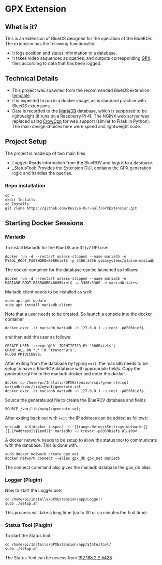 # GPX Extension #

## What is it? ##

This is an extension of BlueOS designed for the operation of the BlueROV. The extension has the following functionality:

* It logs position and status information to a database.
* It takes video sequences as queries, and outputs corresponding [GPX](https://wiki.openstreetmap.org/wiki/GPX#:~:text=GPX%2C%20or%20GPS%20exchange%20format,and%20convert%20to%20other%20forms). files according to data that has been logged.

## Technical Details ##

* This project was spawned from the recommended BlueOS extension [template](https://github.com/BlueOS-community/blueos-extension-template).
* It is expected to run in a docker image, as is standard practice with BlueOS extensions. 
* Data is recorded to the [MariaDB](https://mariadb.org/) database, which is supposed to be lightweight (it runs on a Raspberry Pi 4).
The NGINX web server was replaced using [CrowCpp](https://crowcpp.org/master/) for web support (similar to Flask in Python). The main design choices here were speed and lightweight code.

## Project Setup ##

The project is made up of two main files:

* _Logger_: Reads information from the BlueROV and logs it to a database.
* _StatusTool: Provides the Extension GUI, contains the GPX generation logic and handles the queries.

### Repo installation
```
cd ~
mkdir Installs
cd Installs
git clone https://github.com/Revive-Our-Gulf/GPXExtension.git
```

## Starting Docker Sessions ##

### Mariadb ##

To install Mariadb for the BlueOS arm32/v7 RPI use:
```
docker run -d --restart unless-stopped --name mariadb -e MYSQL_ROOT_PASSWORD=808Rkief$ -p 3306:3306 yobasystems/alpine-mariadb
```
The docker container for the database can be launched as follows:

```docker run -d --restart unless-stopped --name mariadb -e MARIADB_ROOT_PASSWORD=808Rkief$ -p 3306:3306 -d mariadb:latest```

Mariadb client needs to be installed as well:
```
sudo apt-get update
sudo apt install mariadb-client
```

Note that a user needs to be created. So launch a console into the docker container

```docker exec -it mariadb mariadb -h 127.0.0.1 -u root -p808Rkief$```

and then add the user as follows:

```
CREATE USER 'trevor'@'%' IDENTIFIED BY '808Rkief$';
GRANT ALL ON *.* TO 'trevor'@'%';
FLUSH PRIVILEGES;
```

After exiting from the database by typing `exit`, the mariadb needs to be setup to have a BlueROV database with appropriate fields.
Copy the generate.sql file to the mariadb docker and enter the docker.
```
docker cp /home/pi/Installs/GPXExtension/sql/generate.sql mariadb:/var/lib/mysql/generate.sql
docker exec -it mariadb mariadb -h 127.0.0.1 -u root -p808Rkief$
```
Source the generate.sql file to create the BlueROV database and fields
```
SOURCE /var/lib/mysql/generate.sql;
```
After exiting back out with `exit` the IP address can be added as follows:
```
mariadb -h $(docker inspect -f '{{range.NetworkSettings.Networks}}{{.IPAddress}}{{end}}' mariadb) -u trevor -p808Rkief$ BlueROV
```

A docker network needs to be setup to allow the status tool to communicate with the database. This is done with:
```
sudo docker network create gpx_net
docker network connect --alias gpx_db gpx_net mariadb
```
The connect command also gives the mariadb database the gpx_db alias

### Logger (Plugin) ###
Now to start the Logger use:
```
cd /home/pi/Installs/GPXExtension/app/Logger/
sudo ./setup.sh
```
This process will take a long time (up to 30 or so minutes the first time)

### Status Tool (Plugin) ###
To start the Status tool:
```
cd /home/pi/Installs/GPXExtension/app/StatusTool/
sudo ./setup.sh
```

The Status Tool can be access from [192.168.2.2:5428](http://192.168.2.2:5428)
